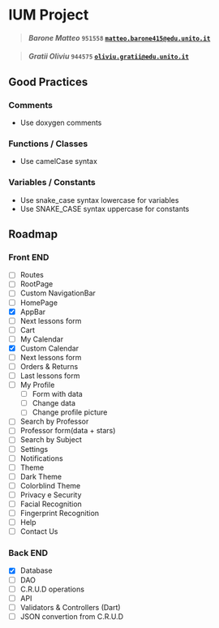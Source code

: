 # IUM Project

> #### *Barone Matteo* `951558` <a href="mailto:matteo.barone415@edu.unito.it">`matteo.barone415@edu.unito.it`</a>

> #### *Gratii Oliviu* `944575` <a href="mailto:oliviu.gratii@edu.unito.it">`oliviu.gratii@edu.unito.it`</a>

## Good Practices
### Comments
- Use doxygen comments 

### Functions / Classes
- Use camelCase syntax

### Variables / Constants
- Use snake_case syntax lowercase for variables
- Use SNAKE_CASE syntax uppercase for constants


## Roadmap
### Front END

- [ ] Routes
- [ ] RootPage
 - [ ] Custom NavigationBar
- [ ] HomePage
 - [X] AppBar 
 - [ ] Next lessons form
- [ ] Cart
- [ ] My Calendar
 - [X] Custom Calendar
 - [ ] Next lessons form
- [ ] Orders & Returns
 - [ ] Last lessons form
- [ ] My Profile
  - [ ] Form with data
  - [ ] Change data
  - [ ] Change profile picture
- [ ] Search by Professor
 - [ ] Professor form(data + stars)
- [ ] Search by Subject
- [ ] Settings
 - [ ] Notifications
 - [ ] Theme
  - [ ] Dark Theme
  - [ ] Colorblind Theme
 - [ ] Privacy e Security
  - [ ] Facial Recognition
  - [ ] Fingerprint Recognition
 - [ ] Help
  - [ ] Contact Us
  
### Back END

- [X] Database
- [ ] DAO
 - [ ] C.R.U.D operations
- [ ] API
 - [ ] Validators & Controllers (Dart) 
 - [ ] JSON convertion from C.R.U.D
